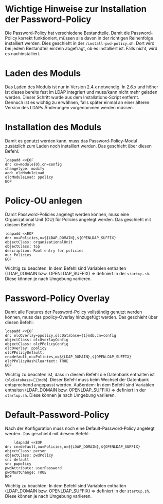 # Wichtige Hinweise zur Installation der Password-Policy

Die Password-Policy hat verschiedene Bestandteile. Damit die Password-Policy korrekt funktioniert, müssen alle davon
in der richtigen Reihenfolge installiert werden. Dies geschieht in der `/install-pwd-policy.sh`.
Dort wird bei jedem Bestandteil einzeln abgefragt, ob es installiert ist. Falls nicht, wird es nachinstalliert.

# Laden des Moduls
Das Laden des Moduls ist nur in Version 2.4.x notwendig. In 2.6.x und höher ist dieses bereits fest im LDAP integriert
und muss/kann nicht mehr geladen werden. Dieser Schritt wurde aus dem Installations-Script entfernt.
Dennoch ist es wichtig zu erwähnen, falls später einmal an einer älteren Version des LDAPs Änderungen vorgenommen
werden müssen.

# Installation des Moduls
Damit es genutzt werden kann, muss das Password-Policy-Modul zusätzlich zum Laden noch installiert werden. 
Das geschieht über diesen Befehl:
```
ldapadd <<EOF
dn: cn=module{0},cn=config
changetype: modify
add: olcModuleLoad
olcModuleLoad: ppolicy
EOF
```

# Policy-OU anlegen
Damit Password-Policies angelegt werden können, muss eine Organizational Unit (OU) für Policies angelegt werden.
Das geschieht mit diesem Befehl:
```
ldapadd <<EOF
dn: ou=Policies,o=${LDAP_DOMAIN},${OPENLDAP_SUFFIX}
objectClass: organizationalUnit
objectClass: top
description: Root entry for policies
ou: Policies
EOF
```

Wichtig zu beachten: In dem Befehl sind Variablen enthalten (LDAP_DOMAIN bzw. OPENLDAP_SUFFIX) => definiert in der `startup.sh`.
Diese können je nach Umgebung variieren.

# Password-Policy Overlay
Damit alle Features der Password-Policy vollständig genutzt werden können, muss das ppolicy-Overlay hinzugefügt werden.
Das geschieht über diesen Befehl:
```
ldapadd <<EOF
dn: olcOverlay=ppolicy,olcDatabase={1}mdb,cn=config
objectClass: olcOverlayConfig
objectClass: olcPPolicyConfig
olcOverlay: ppolicy
olcPPolicyDefault: cn=default,ou=Policies,o=${LDAP_DOMAIN},${OPENLDAP_SUFFIX}
olcPPolicyHashCleartext: TRUE
EOF
```

Wichtig zu beachten ist, dass in diesem Befehl die Datenbank enthalten ist (`olcDatabase={1}mdb`). Dieser
Befehl muss beim Wechsel der Datenbank entsprechend angepasst werden.
Außerdem: In dem Befehl sind Variablen enthalten (LDAP_DOMAIN bzw. OPENLDAP_SUFFIX) => definiert in der `startup.sh`.
Diese können je nach Umgebung variieren.

# Default-Password-Policy
Nach der Konfiguration muss noch eine Default-Password-Policy angelegt werden.
Das geschieht mit diesem Befehl:
```
    ldapadd <<EOF
dn: cn=default,ou=Policies,o=${LDAP_DOMAIN},${OPENLDAP_SUFFIX}
objectClass: person
objectClass: pwdPolicy
cn: default
sn: pwpolicy
pwdAttribute: userPassword
pwdMustChange: TRUE
EOF
```

Wichtig zu beachten: In dem Befehl sind Variablen enthalten (LDAP_DOMAIN bzw. OPENLDAP_SUFFIX) => definiert in der `startup.sh`.
Diese können je nach Umgebung variieren.
